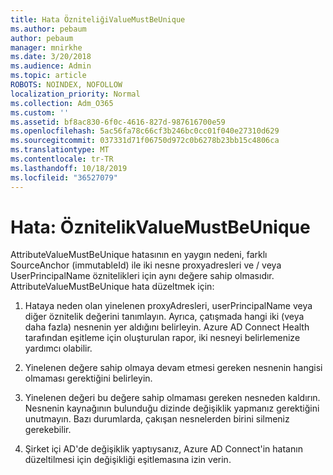 ```yaml
---
title: Hata ÖzniteliğiValueMustBeUnique
ms.author: pebaum
author: pebaum
manager: mnirkhe
ms.date: 3/20/2018
ms.audience: Admin
ms.topic: article
ROBOTS: NOINDEX, NOFOLLOW
localization_priority: Normal
ms.collection: Adm_O365
ms.custom: ''
ms.assetid: bf8ac830-6f0c-4616-827d-987616700e59
ms.openlocfilehash: 5ac56fa78c66cf3b246bc0cc01f040e27310d629
ms.sourcegitcommit: 037331d71f06750d972c0b6278b23bb15c4806ca
ms.translationtype: MT
ms.contentlocale: tr-TR
ms.lasthandoff: 10/18/2019
ms.locfileid: "36527079"
---
```

# <a name="error-attributevaluemustbeunique"></a>Hata: ÖznitelikValueMustBeUnique

AttributeValueMustBeUnique hatasının en yaygın nedeni, farklı SourceAnchor (immutableId) ile iki nesne proxyadresleri ve / veya UserPrincipalName öznitelikleri için aynı değere sahip olmasıdır. AttributeValueMustBeUnique hata düzeltmek için:
  
1. Hataya neden olan yinelenen proxyAdresleri, userPrincipalName veya diğer öznitelik değerini tanımlayın. Ayrıca, çatışmada hangi iki (veya daha fazla) nesnenin yer aldığını belirleyin. Azure AD Connect Health tarafından eşitleme için oluşturulan rapor, iki nesneyi belirlemenize yardımcı olabilir.
    
2. Yinelenen değere sahip olmaya devam etmesi gereken nesnenin hangisi olmaması gerektiğini belirleyin.
    
3. Yinelenen değeri bu değere sahip olmaması gereken nesneden kaldırın. Nesnenin kaynağının bulunduğu dizinde değişiklik yapmanız gerektiğini unutmayın. Bazı durumlarda, çakışan nesnelerden birini silmeniz gerekebilir.
    
4. Şirket içi AD'de değişiklik yaptıysanız, Azure AD Connect'in hatanın düzeltilmesi için değişikliği eşitlemasına izin verin.
    

